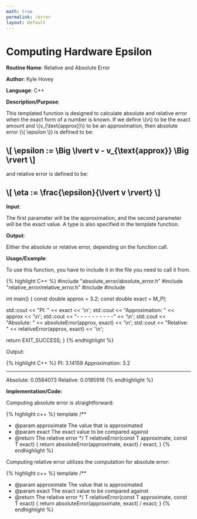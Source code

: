 ```yaml
---
math: true
permalink: /error
layout: default
---
```


# Computing Hardware Epsilon

**Routine Name**: Relative and Absolute Error

**Author**: Kyle Hovey

**Language**: C++

**Description/Purpose**:

This templated function is designed to calculate absolute and relative error when the exact form of a number is known. If we define \\(v\\) to be the exact amount and \\(v_{\text{approx}}\\) to be an approximation, then absolute error (\\( \epsilon \\)) is defined to be:

## \\[ \epsilon := \Big \lvert v - v_{\text{approx}} \Big \rvert \\]

and relative error is defined to be:

## \\[ \eta := \frac{\epsilon}{\lvert v \rvert} \\]

**Input**:

The first parameter will be the approximation, and the second parameter will be the exact value. A type is also specified in the template function.

**Output**:

Either the absolute or relative error, depending on the function call.

**Usage/Example**:

To use this function, you have to include it in the file you need to call it from.

{% highlight C++ %}
#include "absolute_error/absolute_error.h"
#include "relative_error/relative_error.h"
#include <limits>
#include <iostream>

int main() {
  const double approx = 3.2;
  const double exact = M_PI;

  std::cout << "PI: " << exact << '\n';
  std::cout << "Approximation: " << approx << '\n';
  std::cout << "- - - - - - - - - -" << '\n';
  std::cout << "Absolute: " << absoluteError<double>(approx, exact) << '\n';
  std::cout << "Relative: " << relativeError<double>(approx, exact) << '\n';

  return EXIT_SUCCESS;
}
{% endhighlight %}

Output:

{% highlight C++ %}
PI: 3.14159
Approximation: 3.2
- - - - - - - - - -
Absolute: 0.0584073
Relative: 0.0185916
{% endhighlight %}

**Implementation/Code:**

Computing absolute error is straightforward:

{% highlight c++ %}
template <typename T>
/**
 * @param approximate The value that is approximated
 * @param exact The exact value to be compared against
 * @return The relative error
 */
T relativeError(const T approximate, const T exact) {
  return absoluteError<T>(approximate, exact) / exact;
}
{% endhighlight %}

Computing relative error utilizes the computation for absolute error:

{% highlight c++ %}
template <typename T>
/**
 * @param approximate The value that is approximated
 * @param exact The exact value to be compared against
 * @return The relative error
 */
T relativeError(const T approximate, const T exact) {
  return absoluteError<T>(approximate, exact) / exact;
}
{% endhighlight %}
